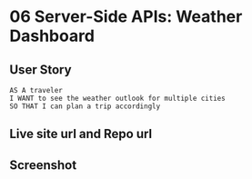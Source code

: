 # 06 Server-Side APIs: Weather Dashboard

## User Story

```
AS A traveler
I WANT to see the weather outlook for multiple cities
SO THAT I can plan a trip accordingly
```
## Live site url and Repo url



## Screenshot
